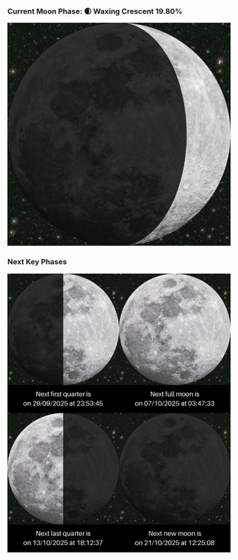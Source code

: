 ### Current Moon Phase: 🌒 Waxing Crescent 19.80%
![Moon Phase](moonphase.png)
### Next Key Phases
![Gallery](gallery.png)